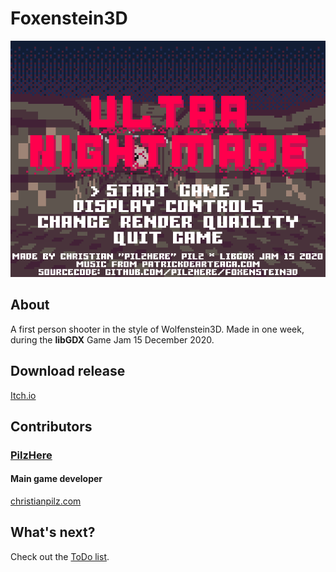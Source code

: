 # Foxenstein3D
<p align="center">
	<img src="readme/readme.png">
</p>

## About
A first person shooter in the style of Wolfenstein3D.
Made in one week, during the <b>libGDX</b> Game Jam 15 December 2020.

## Download release
[Itch.io](https://pilzhere.itch.io/ultra-nightmare)

## Contributors
### [PilzHere](https://github.com/PilzHere)
#### Main game developer
[christianpilz.com](https://www.christianpilz.com)

## What's next?
Check out the [ToDo list](TODO.md).
